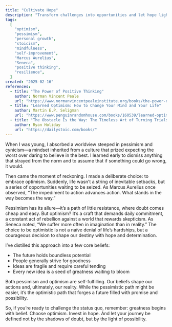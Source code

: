 ```yaml
---
title: "Cultivate Hope"
description: "Transform challenges into opportunities and let hope light the way to a brighter future."
tags:
  [
    "optimism",
    "pessimism",
    "personal growth",
    "stoicism",
    "mindfulness",
    "self-improvement",
    "Marcus Aurelius",
    "Seneca",
    "positive thinking",
    "resilience",
  ]
created: "2025-02-16"
references:
  - title: "The Power of Positive Thinking"
    author: Norman Vincent Peale
    url: "https://www.normanvincentpealeinstitute.org/books/the-power-of-positive-thinking/"
  - title: "Learned Optimism: How to Change Your Mind and Your Life"
    author: Martin E.P. Seligman
    url: "https://www.penguinrandomhouse.com/books/160539/learned-optimism-by-martin-ep-seligman/"
  - title: "The Obstacle Is the Way: The Timeless Art of Turning Trials into Triumph"
    author: Ryan Holiday
    url: "https://dailystoic.com/books/"
---
```


When I was young, I absorbed a worldview steeped in pessimism and cynicism—a mindset inherited from a culture that prized expecting the worst over daring to believe in the best. I learned early to dismiss anything that strayed from the norm and to assume that if something could go wrong, it would.

Then came the moment of reckoning. I made a deliberate choice: to embrace optimism. Suddenly, life wasn’t a string of inevitable setbacks, but a series of opportunities waiting to be seized. As Marcus Aurelius once observed, “The impediment to action advances action. What stands in the way becomes the way.”

Pessimism has its allure—it’s a path of little resistance, where doubt comes cheap and easy. But optimism? It’s a craft that demands daily commitment, a constant act of rebellion against a world that rewards skepticism. As Seneca noted, “We suffer more often in imagination than in reality.” The choice to be optimistic is not a naïve denial of life’s hardships, but a courageous decision to shape our destiny with hope and determination.

I’ve distilled this approach into a few core beliefs:

- The future holds boundless potential
- People generally strive for goodness
- Ideas are fragile and require careful tending
- Every new idea is a seed of greatness waiting to bloom

Both pessimism and optimism are self-fulfilling. Our beliefs shape our actions and, ultimately, our reality. While the pessimistic path might be easier, it’s the optimistic path that forges a future filled with promise and possibility.

So, if you’re ready to challenge the status quo, remember: greatness begins with belief. Choose optimism. Invest in hope. And let your journey be defined not by the shadows of doubt, but by the light of possibility.
